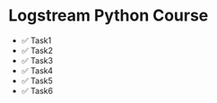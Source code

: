# Logstream Python Course
+ :white_check_mark: Task1
+ :white_check_mark: Task2
+ :white_check_mark: Task3
+ :white_check_mark: Task4
+ :white_check_mark: Task5
+ :white_check_mark: Task6
